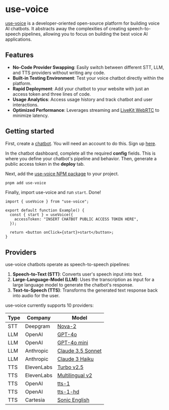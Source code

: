 # use-voice

[use-voice](https://use-voice.com) is a developer-oriented open-source platform for building voice AI chatbots. It abstracts away the complexities of creating speech-to-speech pipelines, allowing you to focus on building the best voice AI applications.

## Features

- **No-Code Provider Swapping**: Easily switch between different STT, LLM, and TTS providers without writing any code.
- **Built-in Testing Environment**: Test your voice chatbot directly within the platform.
- **Rapid Deployment**: Add your chatbot to your website with just an access token and three lines of code.
- **Usage Analytics**: Access usage history and track chatbot and user interactions.
- **Optimized Performance**: Leverages streaming and [LiveKit WebRTC](https://docs.livekit.io/agents/overview/) to minimize latency.

## Getting started

First, create a [chatbot](https://use-voice.com/chatbots). You will need an account to do this. Sign up [here](https://use-voice.com/signup).

In the chatbot dashboard, complete all the required **config** fields. This is where you define your chatbot's pipeline and behavior. Then, generate a public access token in the **deploy** tab.

Next, add the [use-voice NPM package](https://www.npmjs.com/package/use-voice) to your project.

```bash
pnpm add use-voice
```

Finally, import use-voice and run `start`. Done!

```tsx
import { useVoice } from "use-voice";

export default function Example() {
  const { start } = useVoice({
    accessToken: "INSERT CHATBOT PUBLIC ACCESS TOKEN HERE",
  });

  return <button onClick={start}>start</button>;
}
```

## Providers

use-voice chatbots operate as speech-to-speech pipelines:

1. **Speech-to-Text (STT)**: Converts user's speech input into text.
2. **Large-Language-Model (LLM)**: Uses the transcription as input for a large language model to generate the chatbot's response.
3. **Text-to-Speech (TTS)**: Transforms the generated text response back into audio for the user.

use-voice currently supports 10 providers:

| Type | Company    | Model                                                                                      |
| ---- | ---------- | ------------------------------------------------------------------------------------------ |
| STT  | Deepgram   | [Nova-2](https://deepgram.com/learn/nova-2-speech-to-text-api)                             |
| LLM  | OpenAI     | [GPT-4o](https://openai.com/index/hello-gpt-4o/)                                           |
| LLM  | OpenAI     | [GPT-4o mini](https://openai.com/index/gpt-4o-mini-advancing-cost-efficient-intelligence/) |
| LLM  | Anthropic  | [Claude 3.5 Sonnet](https://www.anthropic.com/news/claude-3-5-sonnet)                      |
| LLM  | Anthropic  | [Claude 3 Haiku](https://www.anthropic.com/news/claude-3-haiku)                            |
| TTS  | ElevenLabs | [Turbo v2.5](https://elevenlabs.io/blog/introducing-turbo-v2-5)                            |
| TTS  | ElevenLabs | [Multilingual v2](https://elevenlabs.io/blog/multilingualv2)                               |
| TTS  | OpenAI     | [tts-1](https://platform.openai.com/docs/models/tts)                                       |
| TTS  | OpenAI     | [tts-1-hd](https://platform.openai.com/docs/models/tts)                                    |
| TTS  | Cartesia   | [Sonic English](https://cartesia.ai/blog/sonic)                                            |
